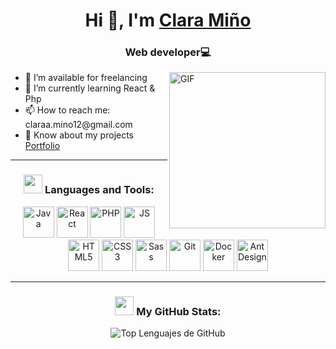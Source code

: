 <h1 align="center">Hi 👋, I'm <a href="" target="_blank">Clara Miño</a></h1>
<h3 align="center">Web developer💻</h3>

<div>
    <img align="right" width="250" alt="GIF" src="https://camo.githubusercontent.com/2a85a3fe4bc2747c3d6114596fbecf23279aacbc4ad08977c7e2e5ab86d2691d/68747470733a2f2f63646e2e6472696262626c652e636f6d2f75736572732f313237373331322f73637265656e73686f74732f31343733333239382f6d656469612f33396231303435653539333733373538376464363065343263383432326431662e676966">

<ul>
        <li>🤝 I’m available for freelancing</li>
        <li>🌱 I’m currently learning React & Php</li>
        <li>📫 How to reach me: claraa.mino12@gmail.com</li>
        <li>📄 Know about my projects <a href="" target="_blank">Portfolio</a></li>
    </ul>
</div>
<hr>

<h3 align="center">
    <img src="https://media.giphy.com/media/iY8CRBdQXODJSCERIr/giphy.gif" width="30" height="30">
    Languages and Tools:
</h3>

<p align="center">
    <!-- Iconos de lenguajes -->
    <img src="https://cdn.jsdelivr.net/gh/devicons/devicon/icons/java/java-original.svg" width="50" height="50" alt="Java" title="Java" />
    <img src="https://cdn.jsdelivr.net/gh/devicons/devicon/icons/react/react-original.svg" width="50" height="50" alt="React" title="React" />
    <img src="https://cdn.jsdelivr.net/gh/devicons/devicon/icons/php/php-original.svg" width="50" height="50" alt="PHP" title="PHP" />
    <img src="https://cdn.jsdelivr.net/gh/devicons/devicon/icons/javascript/javascript-original.svg" width="50" height="50" alt="JS" title="JavaScript" />
    <img src="https://cdn.jsdelivr.net/gh/devicons/devicon/icons/html5/html5-original.svg" width="50" height="50" alt="HTML5" title="HTML5" />
    <img src="https://cdn.jsdelivr.net/gh/devicons/devicon/icons/css3/css3-original.svg" width="50" height="50" alt="CSS3" title="CSS3" />
    <img src="https://cdn.jsdelivr.net/gh/devicons/devicon/icons/sass/sass-original.svg" width="50" height="50" alt="Sass" title="Sass" />
    <img src="https://cdn.jsdelivr.net/gh/devicons/devicon/icons/git/git-original.svg" width="50" height="50" alt="Git" title="Git" />
    <img src="https://cdn.jsdelivr.net/gh/devicons/devicon/icons/docker/docker-original.svg" width="50" height="50" alt="Docker" title="Docker" />
    <!-- Logo Ant Design -->
    <img src="https://cdn.jsdelivr.net/gh/devicons/devicon/icons/antdesign/antdesign-original.svg" width="50" height="50" alt="Ant Design" title="Ant Design" />
</p>
<hr>

<div align="center">
    <h3 align="center">
    <img src="https://media.giphy.com/media/iY8CRBdQXODJSCERIr/giphy.gif" width="30" height="30">
    My GitHub Stats:
</h3>
    <p>
        <img align="center" src="https://github-readme-stats.vercel.app/api/top-langs?username=ClaraMino1&show_icons=true&theme=dark&locale=en&layout=compact" alt="Top Lenguajes de GitHub" />
    </p>
</div>
